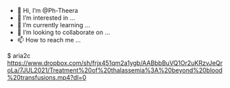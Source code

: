 - 👋 Hi, I’m @Ph-Theera
- 👀 I’m interested in ...
- 🌱 I’m currently learning ...
- 💞️ I’m looking to collaborate on ...
- 📫 How to reach me ...

<!---
Ph-Theera/Ph-Theera is a ✨ special ✨ repository because its `README.md` (this file) appears on your GitHub profile.
You can click the Preview link to take a look at your changes.
--->
$ aria2c https://www.dropbox.com/sh/frjx451qm2a1ygb/AABbbBuVQ1Or2uKRzvJeQroLa/7JUL2021/Treatment%20of%20thalassemia%3A%20beyond%20blood%20transfusions.mp4?dl=0
